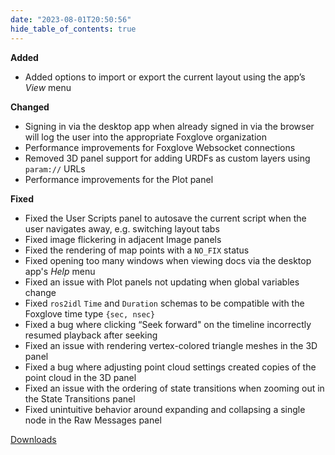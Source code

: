 ```yaml
---
date: "2023-08-01T20:50:56"
hide_table_of_contents: true
---
```

**Added**

- Added options to import or export the current layout using the app’s _View_ menu

**Changed**

- Signing in via the desktop app when already signed in via the browser will log the user into the appropriate Foxglove organization
- Performance improvements for Foxglove Websocket connections
- Removed 3D panel support for adding URDFs as custom layers using `param://` URLs
- Performance improvements for the Plot panel

**Fixed**

- Fixed the User Scripts panel to autosave the current  script when the user navigates away, e.g. switching layout tabs
- Fixed image flickering in adjacent Image panels
- Fixed the rendering of map points with a `NO_FIX` status
- Fixed opening too many windows when viewing docs via the desktop app's _Help_ menu
- Fixed an issue with Plot panels not updating when global variables change
- Fixed `ros2idl` `Time` and `Duration` schemas to be compatible with the Foxglove time type `{sec, nsec}`
- Fixed a bug where clicking “Seek forward" on the timeline incorrectly resumed playback after seeking
- Fixed an issue with rendering vertex-colored triangle meshes in the 3D panel
- Fixed a bug where adjusting point cloud settings created copies of the point cloud in the 3D panel
- Fixed an issue with the ordering of state transitions when zooming out in the State Transitions panel
- Fixed unintuitive behavior around expanding and collapsing a single node in the Raw Messages panel

[Downloads](https://github.com/foxglove/studio/releases/tag/v1.64.0)
